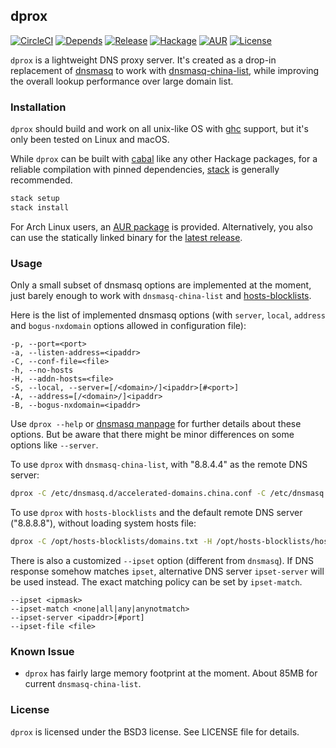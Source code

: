 ## dprox

[![CircleCI](https://circleci.com/gh/bjin/dprox.svg?style=shield)](https://circleci.com/gh/bjin/dprox)
[![Depends](https://img.shields.io/hackage-deps/v/dprox.svg)](https://packdeps.haskellers.com/feed?needle=dprox)
[![Release](https://img.shields.io/github/release/bjin/dprox.svg)](https://github.com/bjin/dprox/releases)
[![Hackage](https://img.shields.io/hackage/v/dprox.svg)](https://hackage.haskell.org/package/dprox)
[![AUR](https://img.shields.io/aur/version/dprox.svg)](https://aur.archlinux.org/packages/dprox/)
[![License](https://img.shields.io/github/license/bjin/dprox.svg)](https://github.com/bjin/dprox/blob/master/LICENSE)

`dprox` is a lightweight DNS proxy server. It's created as a drop-in replacement
of [dnsmasq](http://www.thekelleys.org.uk/dnsmasq/doc.html) to work with
[dnsmasq-china-list](https://github.com/felixonmars/dnsmasq-china-list),
while improving the overall lookup performance over large domain list.

### Installation

`dprox` should build and work on all unix-like OS with [ghc](https://www.haskell.org/ghc/) support, but it's only
been tested on Linux and macOS.

While `dprox` can be built with [cabal](https://www.haskell.org/cabal/) like any other Hackage packages, for a
reliable compilation with pinned dependencies, [stack](https://docs.haskellstack.org/en/stable/README/#how-to-install) is generally recommended.

```sh
stack setup
stack install
```

For Arch Linux users, an [AUR package](https://aur.archlinux.org/packages/dprox/) is provided.
Alternatively, you also can use the statically linked binary for the [latest release](https://github.com/bjin/dprox/releases).

### Usage

Only a small subset of dnsmasq options are implemented at the moment, just barely enough to work with `dnsmasq-china-list` and [hosts-blocklists](https://github.com/notracking/hosts-blocklists).

Here is the list of implemented dnsmasq options (with `server`, `local`, `address` and `bogus-nxdomain` options allowed in configuration file):

```
-p, --port=<port>
-a, --listen-address=<ipaddr>
-C, --conf-file=<file>
-h, --no-hosts
-H, --addn-hosts=<file>
-S, --local, --server=[/<domain>/]<ipaddr>[#<port>]
-A, --address=[/<domain>/]<ipaddr>
-B, --bogus-nxdomain=<ipaddr>
```

Use `dprox --help` or [dnsmasq manpage](http://www.thekelleys.org.uk/dnsmasq/docs/dnsmasq-man.html) for further details about these options.
But be aware that there might be minor differences on some options like `--server`.

To use `dprox` with `dnsmasq-china-list`, with "8.8.4.4" as the remote DNS server:

```sh
dprox -C /etc/dnsmasq.d/accelerated-domains.china.conf -C /etc/dnsmasq.d/bogus-nxdomain.china.conf -S 8.8.4.4
```

To use `dprox` with `hosts-blocklists` and the default remote DNS server ("8.8.8.8"), without loading system hosts file:

```sh
dprox -C /opt/hosts-blocklists/domains.txt -H /opt/hosts-blocklists/hostnames.txt -h
```

There is also a customized `--ipset` option (different from `dnsmasq`). If DNS response somehow matches `ipset`,
alternative DNS server `ipset-server` will be used instead. The exact matching policy can be set by `ipset-match`.

```
--ipset <ipmask>
--ipset-match <none|all|any|anynotmatch>
--ipset-server <ipaddr>[#port]
--ipset-file <file>
```

### Known Issue

* `dprox` has fairly large memory footprint at the moment. About 85MB for current `dnsmasq-china-list`.

### License

`dprox` is licensed under the BSD3 license. See LICENSE file for details.
